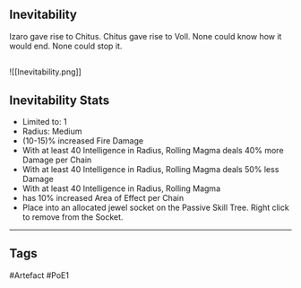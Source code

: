 ## Inevitability
Izaro gave rise to Chitus.
Chitus gave rise to Voll.
None could know how it would end.
None could stop it.
##
![[Inevitability.png]]
## Inevitability Stats
- Limited to: 1
- Radius: Medium
- (10-15)% increased Fire Damage
- With at least 40 Intelligence in Radius, Rolling Magma deals 40% more Damage per Chain
- With at least 40 Intelligence in Radius, Rolling Magma deals 50% less Damage
- With at least 40 Intelligence in Radius, Rolling Magma
- has 10% increased Area of Effect per Chain
- Place into an allocated jewel socket on the Passive Skill Tree. Right click to remove from the Socket.


---
## Tags
#Artefact
#PoE1